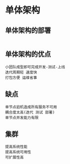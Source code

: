 # 单体架构

## 单体架构的部署
```

```

## 单体架构的优点
```
小团队成型即可完成开发-测试-上线
迭代周期短 速度快
打包方便 运维省事
```

## 缺点
```
单节点宕机造成所有服务不可用
耦合度太高(迭代 测试 部署)
单节点并发能力有限
```

## 集群
```
提高系统性能
提高系统可用性
可扩展性高
```